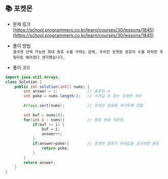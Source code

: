 ## 📚 포켓몬
- 문제 링크
  <br /> [https://school.programmers.co.kr/learn/courses/30/lessons/1845](https://school.programmers.co.kr/learn/courses/30/lessons/1845)
  
- 풀이 방법
  <br /> `결국엔 선택 가능한 최대 종류 수를 구하는 문제, 주어진 포켓몬 종류의 수를 파악한 후 필터링 해야겠다 생각했습니다.`
  
- 풀이 코드
```java
import java.util.Arrays;
class Solution {
    public int solution(int[] nums) {
        int answer = 1;             // 종류의 수
        int poke = nums.length/2;   // 가져갈 수 있는 포켓몬 개수
        
        Arrays.sort(nums);          // 포켓몬 종류를 세기위해 정렬
        
        int buf = nums[0];
        for(int i : nums){          // 종류 변화 카운팅
            if(buf != i) {
                buf = i;
                answer++;
            }
            if(answer>poke){        // 포켓몬 종류가 최대값을 초과하면 종료
                return poke;
            }
        }
        return answer;
    }
}
``` 

